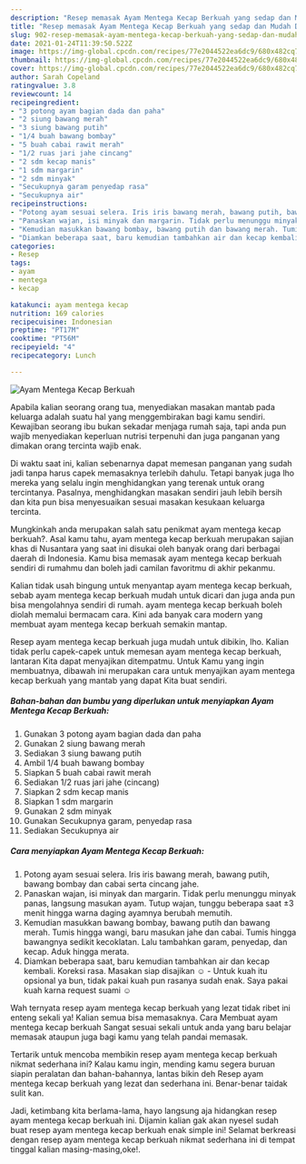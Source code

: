 ```yaml
---
description: "Resep memasak Ayam Mentega Kecap Berkuah yang sedap dan Mudah Dibuat"
title: "Resep memasak Ayam Mentega Kecap Berkuah yang sedap dan Mudah Dibuat"
slug: 902-resep-memasak-ayam-mentega-kecap-berkuah-yang-sedap-dan-mudah-dibuat
date: 2021-01-24T11:39:50.522Z
image: https://img-global.cpcdn.com/recipes/77e2044522ea6dc9/680x482cq70/ayam-mentega-kecap-berkuah-foto-resep-utama.jpg
thumbnail: https://img-global.cpcdn.com/recipes/77e2044522ea6dc9/680x482cq70/ayam-mentega-kecap-berkuah-foto-resep-utama.jpg
cover: https://img-global.cpcdn.com/recipes/77e2044522ea6dc9/680x482cq70/ayam-mentega-kecap-berkuah-foto-resep-utama.jpg
author: Sarah Copeland
ratingvalue: 3.8
reviewcount: 14
recipeingredient:
- "3 potong ayam bagian dada dan paha"
- "2 siung bawang merah"
- "3 siung bawang putih"
- "1/4 buah bawang bombay"
- "5 buah cabai rawit merah"
- "1/2 ruas jari jahe cincang"
- "2 sdm kecap manis"
- "1 sdm margarin"
- "2 sdm minyak"
- "Secukupnya garam penyedap rasa"
- "Secukupnya air"
recipeinstructions:
- "Potong ayam sesuai selera. Iris iris bawang merah, bawang putih, bawang bombay dan cabai serta cincang jahe."
- "Panaskan wajan, isi minyak dan margarin. Tidak perlu menunggu minyak panas, langsung masukan ayam. Tutup wajan, tunggu beberapa saat ±3 menit hingga warna daging ayamnya berubah memutih."
- "Kemudian masukkan bawang bombay, bawang putih dan bawang merah. Tumis hingga wangi, baru masukan jahe dan cabai. Tumis hingga bawangnya sedikit kecoklatan. Lalu tambahkan garam, penyedap, dan kecap. Aduk hingga merata."
- "Diamkan beberapa saat, baru kemudian tambahkan air dan kecap kembali. Koreksi rasa. Masakan siap disajikan ☺️ Untuk kuah itu opsional ya bun, tidak pakai kuah pun rasanya sudah enak. Saya pakai kuah karna request suami ☺️"
categories:
- Resep
tags:
- ayam
- mentega
- kecap

katakunci: ayam mentega kecap 
nutrition: 169 calories
recipecuisine: Indonesian
preptime: "PT17M"
cooktime: "PT56M"
recipeyield: "4"
recipecategory: Lunch

---
```



![Ayam Mentega Kecap Berkuah](https://img-global.cpcdn.com/recipes/77e2044522ea6dc9/680x482cq70/ayam-mentega-kecap-berkuah-foto-resep-utama.jpg)

Apabila kalian seorang orang tua, menyediakan masakan mantab pada keluarga adalah suatu hal yang menggembirakan bagi kamu sendiri. Kewajiban seorang ibu bukan sekadar menjaga rumah saja, tapi anda pun wajib menyediakan keperluan nutrisi terpenuhi dan juga panganan yang dimakan orang tercinta wajib enak.

Di waktu  saat ini, kalian sebenarnya dapat memesan panganan yang sudah jadi tanpa harus capek memasaknya terlebih dahulu. Tetapi banyak juga lho mereka yang selalu ingin menghidangkan yang terenak untuk orang tercintanya. Pasalnya, menghidangkan masakan sendiri jauh lebih bersih dan kita pun bisa menyesuaikan sesuai masakan kesukaan keluarga tercinta. 



Mungkinkah anda merupakan salah satu penikmat ayam mentega kecap berkuah?. Asal kamu tahu, ayam mentega kecap berkuah merupakan sajian khas di Nusantara yang saat ini disukai oleh banyak orang dari berbagai daerah di Indonesia. Kamu bisa memasak ayam mentega kecap berkuah sendiri di rumahmu dan boleh jadi camilan favoritmu di akhir pekanmu.

Kalian tidak usah bingung untuk menyantap ayam mentega kecap berkuah, sebab ayam mentega kecap berkuah mudah untuk dicari dan juga anda pun bisa mengolahnya sendiri di rumah. ayam mentega kecap berkuah boleh diolah memalui bermacam cara. Kini ada banyak cara modern yang membuat ayam mentega kecap berkuah semakin mantap.

Resep ayam mentega kecap berkuah juga mudah untuk dibikin, lho. Kalian tidak perlu capek-capek untuk memesan ayam mentega kecap berkuah, lantaran Kita dapat menyajikan ditempatmu. Untuk Kamu yang ingin membuatnya, dibawah ini merupakan cara untuk menyajikan ayam mentega kecap berkuah yang mantab yang dapat Kita buat sendiri.

<!--inarticleads1-->

##### Bahan-bahan dan bumbu yang diperlukan untuk menyiapkan Ayam Mentega Kecap Berkuah:

1. Gunakan 3 potong ayam bagian dada dan paha
1. Gunakan 2 siung bawang merah
1. Sediakan 3 siung bawang putih
1. Ambil 1/4 buah bawang bombay
1. Siapkan 5 buah cabai rawit merah
1. Sediakan 1/2 ruas jari jahe (cincang)
1. Siapkan 2 sdm kecap manis
1. Siapkan 1 sdm margarin
1. Gunakan 2 sdm minyak
1. Gunakan Secukupnya garam, penyedap rasa
1. Sediakan Secukupnya air




<!--inarticleads2-->

##### Cara menyiapkan Ayam Mentega Kecap Berkuah:

1. Potong ayam sesuai selera. Iris iris bawang merah, bawang putih, bawang bombay dan cabai serta cincang jahe.
1. Panaskan wajan, isi minyak dan margarin. Tidak perlu menunggu minyak panas, langsung masukan ayam. Tutup wajan, tunggu beberapa saat ±3 menit hingga warna daging ayamnya berubah memutih.
1. Kemudian masukkan bawang bombay, bawang putih dan bawang merah. Tumis hingga wangi, baru masukan jahe dan cabai. Tumis hingga bawangnya sedikit kecoklatan. Lalu tambahkan garam, penyedap, dan kecap. Aduk hingga merata.
1. Diamkan beberapa saat, baru kemudian tambahkan air dan kecap kembali. Koreksi rasa. Masakan siap disajikan ☺️ - Untuk kuah itu opsional ya bun, tidak pakai kuah pun rasanya sudah enak. Saya pakai kuah karna request suami ☺️




Wah ternyata resep ayam mentega kecap berkuah yang lezat tidak ribet ini enteng sekali ya! Kalian semua bisa memasaknya. Cara Membuat ayam mentega kecap berkuah Sangat sesuai sekali untuk anda yang baru belajar memasak ataupun juga bagi kamu yang telah pandai memasak.

Tertarik untuk mencoba membikin resep ayam mentega kecap berkuah nikmat sederhana ini? Kalau kamu ingin, mending kamu segera buruan siapin peralatan dan bahan-bahannya, lantas bikin deh Resep ayam mentega kecap berkuah yang lezat dan sederhana ini. Benar-benar taidak sulit kan. 

Jadi, ketimbang kita berlama-lama, hayo langsung aja hidangkan resep ayam mentega kecap berkuah ini. Dijamin kalian gak akan nyesel sudah buat resep ayam mentega kecap berkuah enak simple ini! Selamat berkreasi dengan resep ayam mentega kecap berkuah nikmat sederhana ini di tempat tinggal kalian masing-masing,oke!.

